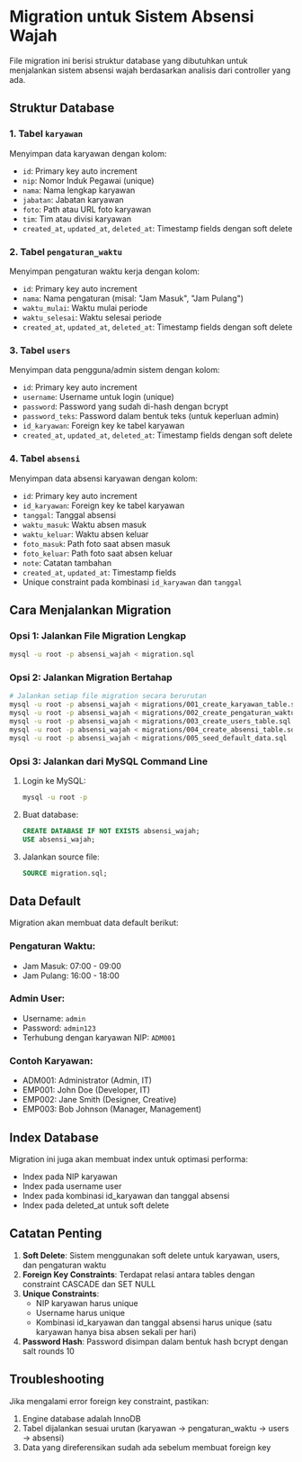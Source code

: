 # Migration untuk Sistem Absensi Wajah

File migration ini berisi struktur database yang dibutuhkan untuk menjalankan sistem absensi wajah berdasarkan analisis dari controller yang ada.

## Struktur Database

### 1. Tabel `karyawan`
Menyimpan data karyawan dengan kolom:
- `id`: Primary key auto increment
- `nip`: Nomor Induk Pegawai (unique)
- `nama`: Nama lengkap karyawan
- `jabatan`: Jabatan karyawan
- `foto`: Path atau URL foto karyawan
- `tim`: Tim atau divisi karyawan
- `created_at`, `updated_at`, `deleted_at`: Timestamp fields dengan soft delete

### 2. Tabel `pengaturan_waktu`
Menyimpan pengaturan waktu kerja dengan kolom:
- `id`: Primary key auto increment
- `nama`: Nama pengaturan (misal: "Jam Masuk", "Jam Pulang")
- `waktu_mulai`: Waktu mulai periode
- `waktu_selesai`: Waktu selesai periode
- `created_at`, `updated_at`, `deleted_at`: Timestamp fields dengan soft delete

### 3. Tabel `users`
Menyimpan data pengguna/admin sistem dengan kolom:
- `id`: Primary key auto increment
- `username`: Username untuk login (unique)
- `password`: Password yang sudah di-hash dengan bcrypt
- `password_teks`: Password dalam bentuk teks (untuk keperluan admin)
- `id_karyawan`: Foreign key ke tabel karyawan
- `created_at`, `updated_at`, `deleted_at`: Timestamp fields dengan soft delete

### 4. Tabel `absensi`
Menyimpan data absensi karyawan dengan kolom:
- `id`: Primary key auto increment
- `id_karyawan`: Foreign key ke tabel karyawan
- `tanggal`: Tanggal absensi
- `waktu_masuk`: Waktu absen masuk
- `waktu_keluar`: Waktu absen keluar
- `foto_masuk`: Path foto saat absen masuk
- `foto_keluar`: Path foto saat absen keluar
- `note`: Catatan tambahan
- `created_at`, `updated_at`: Timestamp fields
- Unique constraint pada kombinasi `id_karyawan` dan `tanggal`

## Cara Menjalankan Migration

### Opsi 1: Jalankan File Migration Lengkap
```bash
mysql -u root -p absensi_wajah < migration.sql
```

### Opsi 2: Jalankan Migration Bertahap
```bash
# Jalankan setiap file migration secara berurutan
mysql -u root -p absensi_wajah < migrations/001_create_karyawan_table.sql
mysql -u root -p absensi_wajah < migrations/002_create_pengaturan_waktu_table.sql
mysql -u root -p absensi_wajah < migrations/003_create_users_table.sql
mysql -u root -p absensi_wajah < migrations/004_create_absensi_table.sql
mysql -u root -p absensi_wajah < migrations/005_seed_default_data.sql
```

### Opsi 3: Jalankan dari MySQL Command Line
1. Login ke MySQL:
   ```bash
   mysql -u root -p
   ```

2. Buat database:
   ```sql
   CREATE DATABASE IF NOT EXISTS absensi_wajah;
   USE absensi_wajah;
   ```

3. Jalankan source file:
   ```sql
   SOURCE migration.sql;
   ```

## Data Default

Migration akan membuat data default berikut:

### Pengaturan Waktu:
- Jam Masuk: 07:00 - 09:00
- Jam Pulang: 16:00 - 18:00

### Admin User:
- Username: `admin`
- Password: `admin123`
- Terhubung dengan karyawan NIP: `ADM001`

### Contoh Karyawan:
- ADM001: Administrator (Admin, IT)
- EMP001: John Doe (Developer, IT)
- EMP002: Jane Smith (Designer, Creative)
- EMP003: Bob Johnson (Manager, Management)

## Index Database

Migration ini juga akan membuat index untuk optimasi performa:
- Index pada NIP karyawan
- Index pada username user
- Index pada kombinasi id_karyawan dan tanggal absensi
- Index pada deleted_at untuk soft delete

## Catatan Penting

1. **Soft Delete**: Sistem menggunakan soft delete untuk karyawan, users, dan pengaturan waktu
2. **Foreign Key Constraints**: Terdapat relasi antara tables dengan constraint CASCADE dan SET NULL
3. **Unique Constraints**: 
   - NIP karyawan harus unique
   - Username harus unique
   - Kombinasi id_karyawan dan tanggal absensi harus unique (satu karyawan hanya bisa absen sekali per hari)
4. **Password Hash**: Password disimpan dalam bentuk hash bcrypt dengan salt rounds 10

## Troubleshooting

Jika mengalami error foreign key constraint, pastikan:
1. Engine database adalah InnoDB
2. Tabel dijalankan sesuai urutan (karyawan → pengaturan_waktu → users → absensi)
3. Data yang direferensikan sudah ada sebelum membuat foreign key
